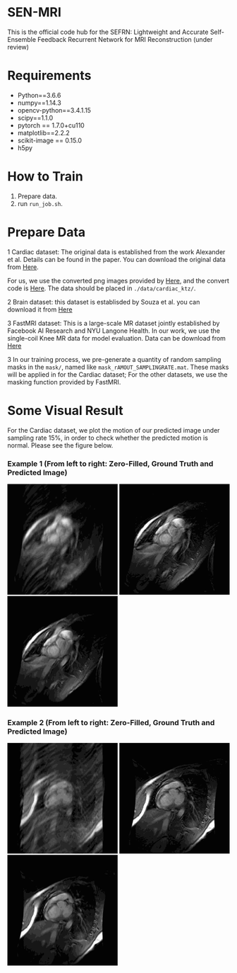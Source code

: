 # SEN-MRI
This is the official code hub for the SEFRN: Lightweight and Accurate Self-Ensemble Feedback Recurrent Network for MRI Reconstruction (under review)

# Requirements
- Python==3.6.6
- numpy==1.14.3
- opencv-python==3.4.1.15
- scipy==1.1.0
- pytorch == 1.7.0+cu110
- matplotlib==2.2.2
- scikit-image == 0.15.0
- h5py

# How to Train
1. Prepare data.
2. run `run_job.sh`. 


# Prepare Data
1 Cardiac dataset: The original data is established from the work Alexander et al. Details can be found in the paper.  You can download the original data from [Here](http://jtl.lassonde.yorku.ca/software/datasets/).

For us, we use the converted png images provided by [Here](https://github.com/tinyRattar/CDDNwithTDC_storage/tree/master/data/pngFormat), and the convert code is [Here](https://github.com/tinyRattar/CDDNwithTDC_storage/blob/master/data/saveAsPng.m). The data should be placed in `./data/cardiac_ktz/`.

2 Brain dataset: this dataset is establisded by Souza et al. you can download it from [Here](https://sites.google.com/view/calgary-campinas-dataset/download?authuser=0)

3 FastMRI dataset: This is a large-scale MR dataset jointly established by Facebook AI Research and NYU Langone Health. In our work, we use the single-coil Knee MR data for model evaluation. Data can be download from [Here](https://fastmri.med.nyu.edu/)

3 In our training process, we pre-generate a quantity of random sampling masks in the `mask/`, named like `mask_rAMOUT_SAMPLINGRATE.mat`. These masks will be applied in for the Cardiac dataset; For the other datasets, we use the masking function provided by FastMRI.


# Some Visual Result
For the Cardiac dataset, we plot the motion of our predicted image under sampling rate 15%, in order to check whether the predicted motion is normal. Please see the figure below. 

### Example 1 (From left to right: Zero-Filled, Ground Truth and Predicted Image)
<p float="left">
  <img src="GIF/p31z0_zf.gif" width="250" />
  <img src="GIF/p31z0_gt.gif" width="250" />
  <img src="GIF/p31z0_pred.gif" width="250" />
</p>

### Example 2 (From left to right: Zero-Filled, Ground Truth and Predicted Image)
<p float="left">
  <img src="GIF/p32z0_zf.gif" width="250" />
  <img src="GIF/p32z0_gt.gif" width="250" />
  <img src="GIF/p32z0_pred.gif" width="250" />
</p>

